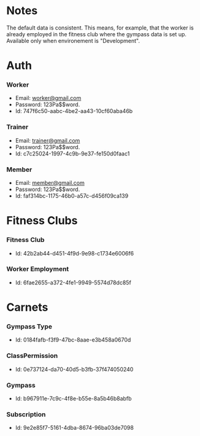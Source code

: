 # Notes
The default data is consistent. This means, for example, that the worker is already employed in the fitness club where the gympass data is set up.  
Available only when environement is "Development".  

# Auth

### Worker
- Email: worker@gmail.com  
- Password: 123Pa$$word.  
- Id: 747f6c50-aabc-4be2-aa43-10cf60aba46b  

### Trainer
- Email: trainer@gmail.com  
- Password: 123Pa$$word.  
- Id: c7c25024-1997-4c9b-9e37-fe150d0faac1  

### Member
- Email: member@gmail.com  
- Password: 123Pa$$word.  
- Id: faf314bc-1175-46b0-a57c-d456f09ca139  

# Fitness Clubs

### Fitness Club
- Id: 42b2ab44-d451-4f9d-9e98-c1734e6006f6  

### Worker Employment
- Id: 6fae2655-a372-4fe1-9949-5574d78dc85f  

# Carnets

### Gympass Type
- Id: 0184fafb-f3f9-47bc-8aae-e3b458a0670d

### ClassPermission
- Id: 0e737124-da70-40d5-b3fb-37f474050240

### Gympass
- Id: b967911e-7c9c-4f8e-b55e-8a5b46b8abfb

### Subscription
- Id: 9e2e85f7-5161-4dba-8674-96ba03de7098